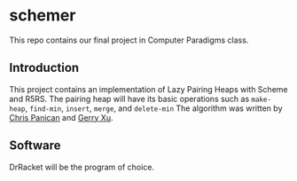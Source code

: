 # schemer
This repo contains our final project in Computer Paradigms class.

## Introduction
This project contains an implementation of Lazy Pairing Heaps with Scheme and R5RS. The pairing heap will have its basic operations such as `make-heap`, `find-min`, `insert`, `merge`, and `delete-min` The algorithm was written by [Chris Panican](https://github.com/cpanican) and [Gerry Xu](https://github.com/gerryzqx).

## Software
DrRacket will be the program of choice.
